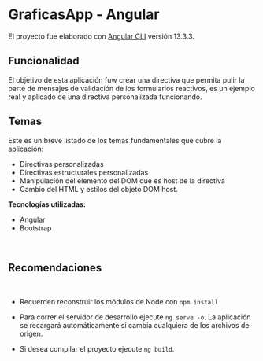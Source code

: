 # GraficasApp - Angular

El proyecto fue elaborado con [Angular CLI](https://github.com/angular/angular-cli) versión 13.3.3.
## **Funcionalidad**

El objetivo de esta aplicación fuw crear una directiva que permita pulir la parte de mensajes de validación de los formularios reactivos, es un ejemplo real y aplicado de una directiva personalizada funcionando.

## **Temas** ##

Este es un breve listado de los temas fundamentales que cubre la aplicación:

- Directivas personalizadas
- Directivas estructurales personalizadas
- Manipulación del elemento del DOM que es host de la directiva
- Cambio del HTML y estilos del objeto DOM host.



**Tecnologías utilizadas:**

- Angular
- Bootstrap



<br>



## **Recomendaciones**

<br>

- Recuerden reconstruir los módulos de Node con `npm install`

- Para correr el servidor de desarrollo ejecute `ng serve -o`. La aplicación se recargará automáticamente si cambia cualquiera de los archivos de origen.

- Si desea compilar el proyecto ejecute `ng build`.


